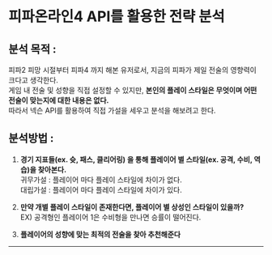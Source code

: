 # 피파온라인4 API를 활용한 전략 분석

## 분석 목적 :
피파2 피망 시절부터 피파4 까지 해본 유저로서, 지금의 피파가 제일 전술의 영향력이 크다고 생각한다.   
게임 내 전술 및 성향을 직접 설정할 수 있지만, **본인의 플레이 스타일은 무엇이며 어떤 전술이 맞는지에 대한 내용은 없다.**  
따라서 넥슨 API를 활용하여  직접 가설을 세우고 분석을 해보려고 한다.
## 분석방법 : 
1. **경기 지표들(ex. 슛, 패스, 클리어링) 을 통해 플레이어 별 스타일(ex. 공격, 수비, 역습)을 찾아본다.**  
귀무가설 : 플레이어 마다 플레이 스타일에 차이가 없다.  
대립가설 : 플레이어 마다 플레이 스타일에 차이가 있다.  

2. **만약 개별 플레이 스타일이 존재한다면, 플레이어 별 상성인 스타일이 있을까?**   
    EX) 공격형인 플레이어 1은 수비형을 만나면 승률이 떨어진다.

3. **플레이어의 성향에 맞는 최적의 전술을 찾아 추천해준다**
***
